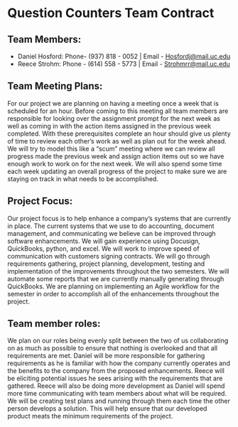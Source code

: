# Question Counters Team Contract
## Team Members:
- Daniel Hosford: Phone- (937) 818 - 0052 | Email - Hosfordj@mail.uc.edu
- Reece Strohm: Phone - (614) 558 - 5773 | Email - Strohmrr@mail.uc.edu
## Team Meeting Plans:
For our project we are planning on having a meeting once a week that is scheduled for an hour. Before coming to this meeting all team members are responsible for looking over the assignment prompt for the next week as well as coming in with the action items assigned in the previous week completed. With these prerequisites complete an hour should give us plenty of time to review each other’s work as well as plan out for the week ahead. We will try to model this like a “scum” meeting where we can review all progress made the previous week and assign action items out so we have enough work to work on for the next week. We will also spend some time each week updating an overall progress of the project to make sure we are staying on track in what needs to be accomplished. 
## Project Focus:
Our project focus is to help enhance a company’s systems that are currently in place. The current systems that we use to do accounting, document management, and communicating we believe can be improved through software enhancements. We will gain experience using Docusign, QuickBooks, python, and excel. We will work to improve speed of communication with customers signing contracts. We will go through requirements gathering, project planning, development, testing and implementation of the improvements throughout the two semesters. We will automate some reports that we are currently manually generating through QuickBooks. We are planning on implementing an Agile workflow for the semester in order to accomplish all of the enhancements throughout the project.  
## Team member roles:
We plan on our roles being evenly split between the two of us collaborating on as much as possible to ensure that nothing is overlooked and that all requirements are met. Daniel will be more responsible for gathering requirements as he is familiar with how the company currently operates and the benefits to the company from the proposed enhancements. Reece will be eliciting potential issues he sees arising with the requirements that are gathered. Reece will also be doing more development as Daniel will spend more time communicating with team members about what will be required. We will be creating test plans and running through them each time the other person develops a solution. This will help ensure that our developed product meats the minimum requirements of the project.

